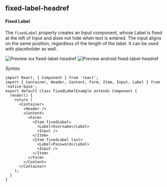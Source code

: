 ## fixed-label-headref
#### Fixed Label

The <code>fixedLabel</code> property creates an Input component, whose Label is fixed at the left of  Input and does not hide when text is entered. The input aligns on the same position, regardless of the length of the label. It can be used with placeholder as well.

![Preview ios fixed-label-headref](https://github.com/GeekyAnts/NativeBase-KitchenSink/raw/v2.4.8/screenshots/ios/input-fixed.png)
![Preview android fixed-label-headref](https://github.com/GeekyAnts/NativeBase-KitchenSink/raw/v2.4.8/screenshots/android/input-fixed.png)

*Syntax*

<pre class="line-numbers"><code class="language-jsx">import React, { Component } from 'react';
import { Container, Header, Content, Form, Item, Input, Label } from 'native-base';
export default class FixedLabelExample extends Component {
  render() {
    return (
      &lt;Container>
        &lt;Header />
        &lt;Content>
          &lt;Form>
            &lt;Item fixedLabel>
              &lt;Label>Username&lt;/Label>
              &lt;Input />
            &lt;/Item>
            &lt;Item fixedLabel last>
              &lt;Label>Password&lt;/Label>
              &lt;Input />
            &lt;/Item>
          &lt;/Form>
        &lt;/Content>
      &lt;/Container>
    );
  }
}</code></pre><br />
